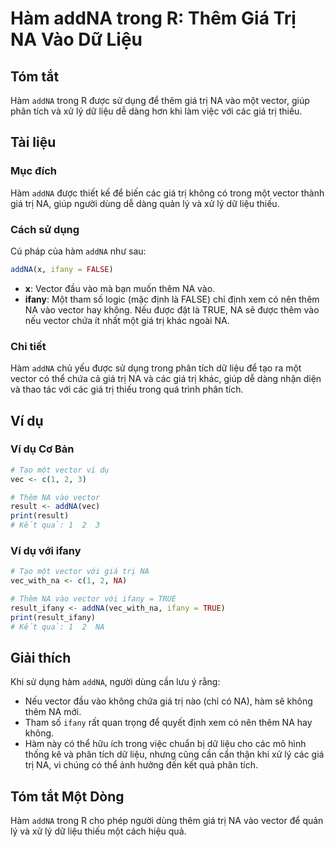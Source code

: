 <!--
Meta Description: # Hàm addNA trong R: Thêm Giá Trị NA Vào Dữ Liệu ## Tóm tắt Hàm `addNA` trong R được sử dụng để thêm giá trị NA vào một vector, giúp phân tích và xử l...
Meta Keywords: giá, trị, vector, addna, thêm
-->

# Hàm addNA trong R: Thêm Giá Trị NA Vào Dữ Liệu

## Tóm tắt
Hàm `addNA` trong R được sử dụng để thêm giá trị NA vào một vector, giúp phân tích và xử lý dữ liệu dễ dàng hơn khi làm việc với các giá trị thiếu.

## Tài liệu
### Mục đích
Hàm `addNA` được thiết kế để biến các giá trị không có trong một vector thành giá trị NA, giúp người dùng dễ dàng quản lý và xử lý dữ liệu thiếu.

### Cách sử dụng
Cú pháp của hàm `addNA` như sau:
```R
addNA(x, ifany = FALSE)
```
- **x**: Vector đầu vào mà bạn muốn thêm NA vào.
- **ifany**: Một tham số logic (mặc định là FALSE) chỉ định xem có nên thêm NA vào vector hay không. Nếu được đặt là TRUE, NA sẽ được thêm vào nếu vector chứa ít nhất một giá trị khác ngoài NA.

### Chi tiết
Hàm `addNA` chủ yếu được sử dụng trong phân tích dữ liệu để tạo ra một vector có thể chứa cả giá trị NA và các giá trị khác, giúp dễ dàng nhận diện và thao tác với các giá trị thiếu trong quá trình phân tích.

## Ví dụ
### Ví dụ Cơ Bản
```R
# Tạo một vector ví dụ
vec <- c(1, 2, 3)

# Thêm NA vào vector
result <- addNA(vec)
print(result)
# Kết quả: 1  2  3
```

### Ví dụ với ifany
```R
# Tạo một vector với giá trị NA
vec_with_na <- c(1, 2, NA)

# Thêm NA vào vector với ifany = TRUE
result_ifany <- addNA(vec_with_na, ifany = TRUE)
print(result_ifany)
# Kết quả: 1  2  NA
```

## Giải thích
Khi sử dụng hàm `addNA`, người dùng cần lưu ý rằng:
- Nếu vector đầu vào không chứa giá trị nào (chỉ có NA), hàm sẽ không thêm NA mới.
- Tham số `ifany` rất quan trọng để quyết định xem có nên thêm NA hay không.
- Hàm này có thể hữu ích trong việc chuẩn bị dữ liệu cho các mô hình thống kê và phân tích dữ liệu, nhưng cũng cần cẩn thận khi xử lý các giá trị NA, vì chúng có thể ảnh hưởng đến kết quả phân tích.

## Tóm tắt Một Dòng
Hàm `addNA` trong R cho phép người dùng thêm giá trị NA vào vector để quản lý và xử lý dữ liệu thiếu một cách hiệu quả.